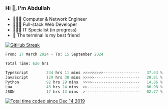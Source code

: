 <h3>Hi 👋, I'm Abdullah</h3>

- 👷🏼‍♂️ Computer & Network Engineer
- 👨🏻‍💻 Full-stack Web Developer
- 👨🏻‍💻 IT Specialist (in progress)
- 🖤 The terminal is my best friend

[![GitHub Streak](https://streak-stats.demolab.com?user=al3bad&theme=transparent&date_format=j%20M%5B%20Y%5D)](https://git.io/streak-stats)

<!--START_SECTION:waka-->

```python
From: 17 March 2024 - To: 15 September 2024

Total Time: 620 hrs

TypeScript        234 hrs 11 mins >>>>>>>>>----------------   37.63 %
JavaScript        129 hrs 30 mins >>>>>--------------------   20.81 %
Python            92 hrs 29 mins  >>>>---------------------   14.86 %
Lua               43 hrs 24 mins  >>-----------------------   06.98 %
JSON              17 hrs 13 mins  >------------------------   02.77 %
```

<!--END_SECTION:waka-->

<p>
  <a href="https://wakatime.com/@ce2a2aac-0d6b-4d65-b864-8a4bcaf12967"><img src="https://wakatime.com/badge/user/ce2a2aac-0d6b-4d65-b864-8a4bcaf12967.svg" alt="Total time coded since Dec 14 2019" /></a>
</p>
